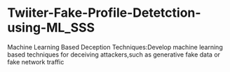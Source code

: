 # Twiiter-Fake-Profile-Detetction-using-ML_SSS
Machine Learning Based Deception Techniques:Develop machine learning based techniques for deceiving attackers,such as generative fake data or fake network traffic
